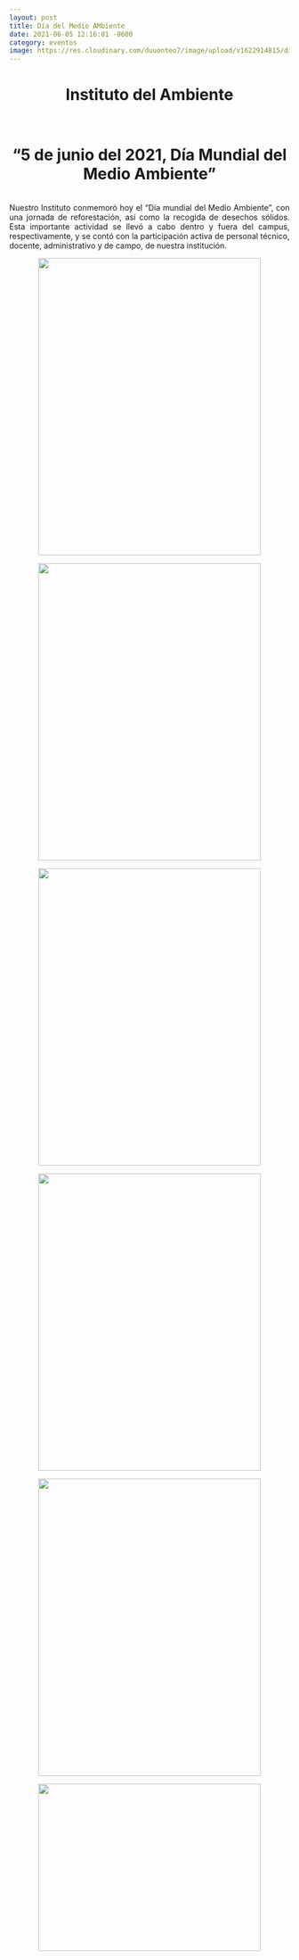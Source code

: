 ```yaml
---
layout: post
title: Día del Medio AMbiente
date: 2021-06-05 12:16:01 -0600
category: eventos
image: https://res.cloudinary.com/duuonteo7/image/upload/v1622914815/diaambiete/WhatsApp_Image_2021-06-05_at_1.59.39_PM.jpg
---
```

<h1 style="text-align: center;">Instituto del Ambiente</h1>
<h1 style="text-align: center;"><br />&ldquo;5 de junio del 2021, D&iacute;a Mundial del Medio Ambiente&rdquo;</h1>
<p style="text-align: justify;"><br />Nuestro Instituto conmemor&oacute; hoy el &ldquo;D&iacute;a mundial del Medio Ambiente&rdquo;, con una jornada de reforestaci&oacute;n, as&iacute; como la recogida de desechos s&oacute;lidos. Esta importante actividad se llev&oacute; a cabo dentro y fuera del campus, respectivamente, y se cont&oacute; con la participaci&oacute;n activa de personal t&eacute;cnico, docente, administrativo y de campo, de nuestra instituci&oacute;n.</p>
<p></p>
<p><img src="https://res.cloudinary.com/duuonteo7/image/upload/v1622914815/diaambiete/WhatsApp_Image_2021-06-05_at_1.59.42_PM_1.jpg" alt="" style="display: block; margin-left: auto; margin-right: auto;" width="400" height="533" /></p>
<p><img src="https://res.cloudinary.com/duuonteo7/image/upload/v1622914815/diaambiete/WhatsApp_Image_2021-06-05_at_1.59.42_PM.jpg" alt="" style="display: block; margin-left: auto; margin-right: auto;" width="400" height="533" /></p>
<p><img src="https://res.cloudinary.com/duuonteo7/image/upload/v1622914815/diaambiete/WhatsApp_Image_2021-06-05_at_1.59.39_PM.jpg" alt="" style="display: block; margin-left: auto; margin-right: auto;" width="400" height="533" /></p>
<p><img src="https://res.cloudinary.com/duuonteo7/image/upload/v1622914810/diaambiete/WhatsApp_Image_2021-06-05_at_1.59.43_PM_1.jpg" alt="" style="display: block; margin-left: auto; margin-right: auto;" width="400" height="533" /></p>
<p><img src="https://res.cloudinary.com/duuonteo7/image/upload/v1622914809/diaambiete/WhatsApp_Image_2021-06-05_at_1.59.43_PM_3.jpg" alt="" style="display: block; margin-left: auto; margin-right: auto;" width="400" height="533" /></p>
<p><img src="https://res.cloudinary.com/duuonteo7/image/upload/v1622914790/diaambiete/WhatsApp_Image_2021-06-05_at_1.59.44_PM.jpg" alt="" style="display: block; margin-left: auto; margin-right: auto;" width="400" height="300" /></p>